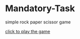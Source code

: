 # Mandatory-Task
simple rock paper scissor game

[click to play the game](https://replit.com/@AjPitaji/Rock-Paper-Scissors-game-by-Anuj-C?v=1)

